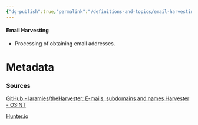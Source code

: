 ```yaml
---
{"dg-publish":true,"permalink":"/definitions-and-topics/email-harvesting/","tags":["defs_sec"],"updated":"2025-06-12T15:10:43.084-07:00"}
---
```


#### Email Harvesting
- Processing of obtaining email addresses.




# Metadata

### Sources

[GitHub - laramies/theHarvester: E-mails, subdomains and names Harvester - OSINT](https://github.com/laramies/theHarvester)

[Hunter.io](https://hunter.io/)




